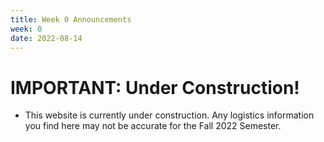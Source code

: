 ```yaml
---
title: Week 0 Announcements
week: 0
date: 2022-08-14
---
```


# IMPORTANT: Under Construction!

- This website is currently under construction. Any logistics information you find here may not be accurate for the Fall 2022 Semester. 
